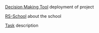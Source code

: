 [Decision Making Tool](https://dzichonka.github.io/decision-making-tool/) deployment of project

[RS-School](https://rs.school/) about the school

[Task](https://github.com/rolling-scopes-school/tasks/blob/master/stage2/tasks/decision-making-tool/README.md) description
